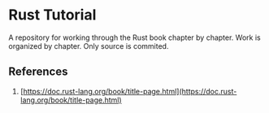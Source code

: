 # Rust Tutorial

A repository for working through the Rust book chapter by chapter.
Work is organized by chapter.
Only source is commited.

## References

1. [https://doc.rust-lang.org/book/title-page.html](https://doc.rust-lang.org/book/title-page.html)

